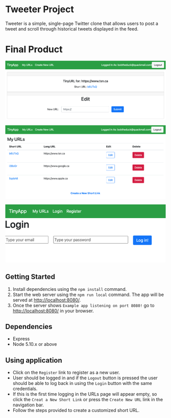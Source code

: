 # Tweeter Project

Tweeter is a simple, single-page Twitter clone that allows users to post a tweet and scroll through historical tweets displayed in the feed. 

# Final Product

!["Screenshot of URL edit page"](https://github.com/brodybayley/tinyapp/blob/security/docs/urls-id.png?raw=true)

!["Screenshot of URLs page"](https://github.com/brodybayley/tinyapp/blob/security/docs/urls-page.png?raw=true)

!["Screenshot of login page"](https://github.com/brodybayley/tinyapp/blob/security/docs/urls-login.png?raw=true)

## Getting Started

1. Install dependencies using the `npm install` command.
2. Start the web server using the `npm run local` command. The app will be served at <http://localhost:8080/>.
3. Once the server shows `Example app listening on port 8080!` go to <http://localhost:8080/> in your browser.

## Dependencies

- Express
- Node 5.10.x or above

## Using application
- Click on the `Register` link to register as a new user.
- User should be logged in and if the `Logout` button is pressed the user should be able to log back in using the `Login` button with the same credentials.
- If this is the first time logging in the URLs page will appear empty, so click the `Creat a New Short Link` or press the `Create New URL` link in the navigation bar.
- Follow the steps provided to create a customized short URL.